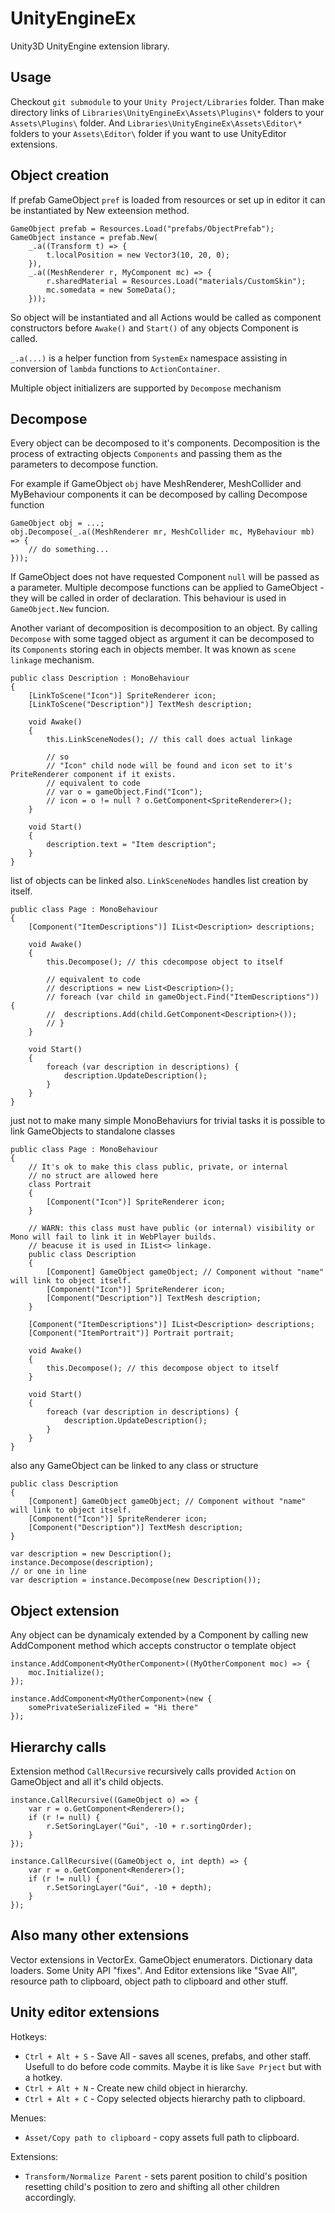 UnityEngineEx
=============

Unity3D UnityEngine extension library.


Usage
-----

Checkout `git submodule` to your `Unity Project/Libraries` folder. Than make directory links of `Libraries\UnityEngineEx\Assets\Plugins\*` folders to your `Assets\Plugins\` folder.
And `Libraries\UnityEngineEx\Assets\Editor\*` folders to your `Assets\Editor\` folder if you want to use UnityEditor extensions.


Object creation
---------------

If prefab GameObject `pref` is loaded from resources or set up in editor it can be instantiated by New exteension method.

	GameObject prefab = Resources.Load("prefabs/ObjectPrefab");
	GameObject instance = prefab.New(
		_.a((Transform t) => {
			t.localPosition = new Vector3(10, 20, 0);
		}),
		_.a((MeshRenderer r, MyComponent mc) => {
			r.sharedMaterial = Resources.Load("materials/CustomSkin");
			mc.somedata = new SomeData();
		}));

So object will be instantiated and all Actions would be called as component constructors before `Awake()` and `Start()` of any objects Component
is called.

`_.a(...)` is a helper function from `SystemEx` namespace assisting in conversion of `lambda` functions to `ActionContainer`.

Multiple object initializers are supported by `Decompose` mechanism

Decompose
--------

Every object can be decomposed to it's components. Decomposition is the process of extracting objects `Components` and passing them as the parameters to decompose function.

For example if GameObject `obj` have MeshRenderer, MeshCollider and MyBehaviour components it can be decomposed by calling Decompose function
	
	GameObject obj = ...;
	obj.Decompose(_.a((MeshRenderer mr, MeshCollider mc, MyBehaviour mb) => {
		// do something...
	}));

If GameObject does not have requested Component `null` will be passed as a parameter. Multiple decompose functions can be applied to GameObject - they will be called in order of declaration.
This behaviour is used in `GameObject.New` funcion.

Another variant of decomposition is decomposition to an object. By calling `Decompose` with some tagged object as argument it can be decomposed to its `Components` storing each in objects member.
It was known as `scene linkage` mechanism.

	public class Description : MonoBehaviour
	{
		[LinkToScene("Icon")] SpriteRenderer icon;
		[LinkToScene("Description")] TextMesh description;
		
		void Awake()
		{
			this.LinkSceneNodes(); // this call does actual linkage

			// so
			// "Icon" child node will be found and icon set to it's PriteRenderer component if it exists.
			// equivalent to code 
			// var o = gameObject.Find("Icon");
			// icon = o != null ? o.GetComponent<SpriteRenderer>();
		}

		void Start()
		{
			description.text = "Item description";
		}
	}

list of objects can be linked also. `LinkSceneNodes` handles list creation by itself.


	public class Page : MonoBehaviour
	{
		[Component("ItemDescriptions")] IList<Description> descriptions;
		
		void Awake()
		{
			this.Decompose(); // this cdecompose object to itself

			// equivalent to code
			// descriptions = new List<Description>();
			// foreach (var child in gameObject.Find("ItemDescriptions")) {
			// 	descriptions.Add(child.GetComponent<Description>());
			// }
		}

		void Start()
		{
			foreach (var description in descriptions) {
				description.UpdateDescription();
			}
		}
	}

just not to make many simple MonoBehaviurs for trivial tasks it is possible to link GameObjects to standalone classes

	public class Page : MonoBehaviour
	{
		// It's ok to make this class public, private, or internal
		// no struct are allowed here
		class Portrait
		{
			[Component("Icon")] SpriteRenderer icon;			
		}

		// WARN: this class must have public (or internal) visibility or Mono will fail to link it in WebPlayer builds.
		// beacuse it is used in IList<> linkage.
		public class Description
		{
			[Component] GameObject gameObject; // Component without "name" will link to object itself.
			[Component("Icon")] SpriteRenderer icon;
			[Component("Description")] TextMesh description;
		}

		[Component("ItemDescriptions")] IList<Description> descriptions;
		[Component("ItemPortrait")] Portrait portrait;
		
		void Awake()
		{
			this.Decompose(); // this decompose object to itself
		}

		void Start()
		{
			foreach (var description in descriptions) {
				description.UpdateDescription();
			}
		}
	}

also any GameObject can be linked to any class or structure

	public class Description
	{
		[Component] GameObject gameObject; // Component without "name" will link to object itself.
		[Component("Icon")] SpriteRenderer icon;
		[Component("Description")] TextMesh description;
	}

	var description = new Description();
	instance.Decompose(description);
	// or one in line
	var description = instance.Decompose(new Description());



Object extension
----------------

Any object can be dynamicaly extended by a Component by calling new AddComponent method which accepts constructor o template object

	instance.AddComponent<MyOtherComponent>((MyOtherComponent moc) => {
		moc.Initialize();
	});

	instance.AddComponent<MyOtherComponent>(new {
		somePrivateSerializeFiled = "Hi there"
	});



Hierarchy calls
---------------

Extension method `CallRecursive` recursively calls provided `Action` on GameObject and all it's child objects.

	instance.CallRecursive((GameObject o) => {
		var r = o.GetComponent<Renderer>();
		if (r != null) {
			r.SetSoringLayer("Gui", -10 + r.sortingOrder);
		}
	});

	instance.CallRecursive((GameObject o, int depth) => {
		var r = o.GetComponent<Renderer>();
		if (r != null) {
			r.SetSoringLayer("Gui", -10 + depth);
		}
	});



Also many other extensions
--------------------------

Vector extensions in VectorEx. GameObject enumerators. Dictionary data loaders. Some Unity API "fixes". And Editor extensions like "Svae All",
resource path to clipboard, object path to clipboard and other stuff.

Unity editor extensions
-----------------------

Hotkeys:
* `Ctrl + Alt + S` - Save All - saves all scenes, prefabs, and other staff. Usefull to do before code commits. Maybe it is like `Save Prject` but with a hotkey.
* `Ctrl + Alt + N` - Create new child object in hierarchy.
* `Ctrl + Alt + C` - Copy selected objects hierarchy path to clipboard.

Menues:
* `Asset/Copy path to clipboard` - copy assets full path to clipboard.

Extensions:
* `Transform/Normalize Parent` - sets parent position to child's position resetting child's position to zero and shifting all other children accordingly.

